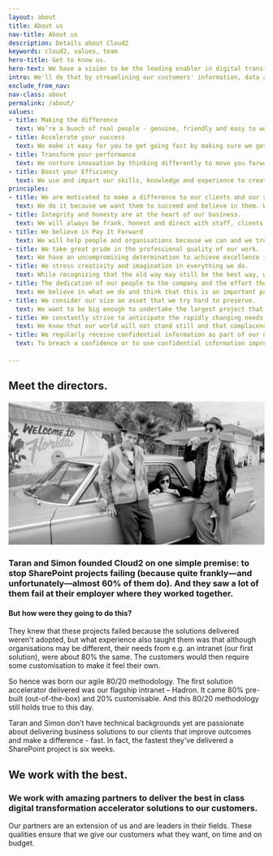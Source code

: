 ```yaml
---
layout: about
title: About us
nav-title: About us
description: Details about Cloud2
keywords: cloud2, values, team
hero-title: Get to know us.
hero-text: We have a vision to be the leading enabler in digital transformation. And we do that by creating solutions for the digital workplace that our customers want, need and can efficiently use to make their working lives easier; so everyone can perform better and achieve more.
intro: We'll do that by streamlining our customers' information, data and processes into one end-to-end digital workspace which accelerates our customers decision making, helping them achieve their efficiency targets and boosting their productivity. We couple our deep understanding of our customers' markets and a passion for their success, we get them going in weeks not years.
exclude_from_nav:
nav-class: about
permalink: /about/
values:
- title: Making the difference 
  text: We’re a bunch of real people - genuine, friendly and easy to work with - who help promote change to ensure you are successful; we solve problems so you perform better and achieve more.  And, we don’t let projects fail. 
- title: Accelerate your success
  text: We make it easy for you to get going fast by making sure we get things right first time.
- title: Transform your performance 
  text: We nurture innovation by thinking differently to move you forward in a way that revolutionises your performance. Through new ideas we create new ways of working, which inspire you to do better, solve issues faster and provide impactful solutions.  We transform the way you use information and data by making technology work.
- title: Boost your Efficiency
  text: We use and impart our skills, knowledge and experience to create success for all. We deliver meaningful results to help you make the right decisions and drive positive change more effectively and quickly. We’re nimble and professional experts who make things easier for you in everything we do.
principles:
- title: We are motivated to make a difference to our clients and our sector 
  text: We do it because we want them to succeed and believe in them. We don’t allow projects to fail. 
- title: Integrity and honesty are at the heart of our business.
  text: We will always be frank, honest and direct with staff, clients and partners, and ourselves; even if it means turning work away. We want to enable our clients to be self-supporting rather than reliant on us - and come back to us because we help them rather than lock them in. 
- title: We believe in Pay It Forward
  text: We will help people and organisations because we can and we trust it will benefit us in due course. 
- title: We take great pride in the professional quality of our work.
  text: We have an uncompromising determination to achieve excellence in everything we undertake. Though we may be involved in a wide variety and heavy volume of activity, we would, if it came to a choice, rather be best than biggest. 
- title: We stress creativity and imagination in everything we do.
  text: While recognizing that the old way may still be the best way, we constantly strive to find a better solution to a client's problems. We pride ourselves on having pioneered many new and effective practices and techniques. 
- title: The dedication of our people to the company and the effort they give their jobs are greater than one finds in most other organisations. 
  text: We believe in what we do and think that this is an important part of our success. Individually, we own our problems and take responsibility for creating solutions. If we can fix it we will, seeking help where needed. 
- title: We consider our size an asset that we try hard to preserve.
  text: We want to be big enough to undertake the largest project that any of our clients could contemplate, yet small enough to maintain the loyalty, the intimacy and the agility we know is essential to doing what we do successfully.
- title: We constantly strive to anticipate the rapidly changing needs of our clients and to develop new services to meet those needs.
  text: We know that our world will not stand still and that complacency can lead to extinction.
- title: We regularly receive confidential information as part of our normal client relationships.
  text: To breach a confidence or to use confidential information improperly or carelessly would be unthinkable. 

---
```


## Meet the directors.

![temp](/images/cool-dudes.png "Taran and Simon")

### Taran and Simon founded Cloud2 on one simple premise: to stop SharePoint projects failing (because quite frankly—and unfortunately—almost 60% of them do). And they saw a lot of them fail at their employer where they worked together.

#### But how were they going to do this? 

They knew that these projects failed because the solutions delivered weren't adopted, but what experience also taught them was that although organisations may be different, their needs from e.g. an intranet (our first solution), were about 80% the same. The customers would then require some customisation to make it feel their own. 

So hence was born our agile 80/20 methodology. The first solution accelerator delivered was our flagship intranet – Hadron. It came 80% pre-built (out-of-the-box) and 20% customisable.  And this 80/20 methodology still holds true to this day. 

Taran and Simon don’t have technical backgrounds yet are passionate about delivering business solutions to our clients that improve outcomes and make a difference - fast. In fact, the fastest they've delivered a SharePoint project is six weeks.

## We work with the best.

### We work with amazing partners to deliver the best in class digital transformation accelerator solutions to our customers.

Our partners are an extension of us and are leaders in their fields. These qualities ensure that we give our customers what they want, on time and on budget.
